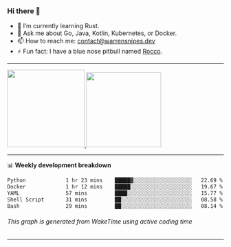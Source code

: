 ### Hi there 👋

- 🌱 I’m currently learning Rust.
- 💬 Ask me about Go, Java, Kotlin, Kubernetes, or Docker.
- 📫 How to reach me: contact@warrensnipes.dev
- ⚡ Fun fact: I have a blue nose pitbull named [Rocco](https://i.imgur.com/iLsSCKu.jpg).

-------


<a href="https://github.com/LockedThread/LockedThread">
  <img height="180em" src="https://github-readme-stats.vercel.app/api?username=LockedThread&theme=transparent&bg_color=00000000&show_icons=true&count_private=true" />
  <img height="174em" src="https://github-readme-stats.vercel.app/api/top-langs?username=LockedThread&theme=transparent&layout=compact&hide_progress=true&bg_color=00000000" />
  </a>

-------

📊 **Weekly development breakdown**
<!--START_SECTION:waka-->

```txt
Python             1 hr 23 mins    █████▓░░░░░░░░░░░░░░░░░░░   22.69 %
Docker             1 hr 12 mins    █████░░░░░░░░░░░░░░░░░░░░   19.67 %
YAML               57 mins         ████░░░░░░░░░░░░░░░░░░░░░   15.77 %
Shell Script       31 mins         ██░░░░░░░░░░░░░░░░░░░░░░░   08.58 %
Bash               29 mins         ██░░░░░░░░░░░░░░░░░░░░░░░   08.14 %
```

<!--END_SECTION:waka-->
###### *This graph is generated from WakeTime using active coding time*
-------

